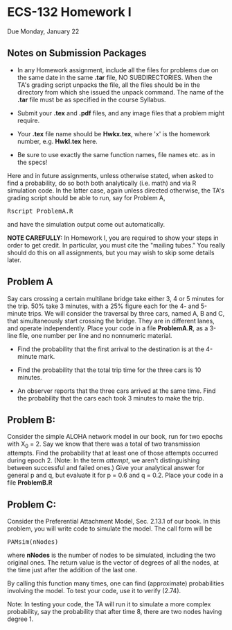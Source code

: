 # ECS-132 Homework I

Due Monday, January 22

## Notes on Submission Packages

*   In any Homework assignment, include all the files for problems due on the same date in the same **.tar** file, NO SUBDIRECTORIES. When the TA's grading script unpacks the file, all the files should be in the directory from which she issued the unpack command. The name of the **.tar** file must be as specified in the course Syllabus.

*   Submit your **.tex** and **.pdf** files, and any image files that a problem might require.

*   Your **.tex** file name should be **Hwkx.tex**, where 'x' is the homework number, e.g. **HwkI.tex** here.

*   Be sure to use exactly the same function names, file names etc. as in the specs!

Here and in future assignments, unless otherwise stated, when asked to find a probability, do so both both analytically (i.e. math) and via R simulation code. In the latter case, again unless directed otherwise, the TA's grading script should be able to run, say for Problem A,

<pre>Rscript ProblemA.R
</pre>

and have the simulation output come out automatically.

**NOTE CAREFULLY:** In Homework I, you are required to show your steps in order to get credit. In particular, you must cite the "mailing tubes." You really should do this on all assignments, but you may wish to skip some details later.

## Problem A

Say cars crossing a certain multilane bridge take either 3, 4 or 5 minutes for the trip. 50% take 3 minutes, with a 25% figure each for the 4- and 5-minute trips. We will consider the traversal by three cars, named A, B and C, that simultaneously start crossing the bridge. They are in different lanes, and operate independently. Place your code in a file **ProblemA.R**, as a 3-line file, one number per line and no nonnumeric material.

*   Find the probability that the first arrival to the destination is at the 4-minute mark.

*   Find the probability that the total trip time for the three cars is 10 minutes.

*   An observer reports that the three cars arrived at the same time. Find the probability that the cars each took 3 minutes to make the trip.

## Problem B:

Consider the simple ALOHA network model in our book, run for two epochs with X<sub>0</sub> = 2\. Say we know that there was a total of two transmission attempts. Find the probability that at least one of those attempts occurred during epoch 2\. (Note: In the term _attempt_, we aren't distinguishing between successful and failed ones.) Give your analytical answer for general p and q, but evaluate it for p = 0.6 and q = 0.2. Place your code in a file **ProblemB.R**

## Problem C:

Consider the Preferential Attachment Model, Sec. 2.13.1 of our book. In this problem, you will write code to simulate the model. The call form will be

<pre>PAMsim(nNodes)
</pre>

where **nNodes** is the number of nodes to be simulated, including the two original ones. The return value is the vector of degrees of all the nodes, at the time just after the addition of the last one.

By calling this function many times, one can find (approximate) probabilities involving the model. To test your code, use it to verify (2.74).

Note: In testing your code, the TA will run it to simulate a more complex probability, say the probability that after time 8, there are two nodes having degree 1.
